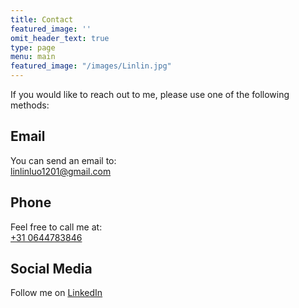 ```yaml
---
title: Contact
featured_image: ''
omit_header_text: true
type: page
menu: main
featured_image: "/images/Linlin.jpg"
---
```


If you would like to reach out to me, please use one of the following methods:

## Email

You can send an email to:  
[linlinluo1201@gmail.com](mailto:linlinluo1201@gmail.com)

## Phone

Feel free to call me at:  
[+31 0644783846](tel:+310644783846)

## Social Media

Follow me on [LinkedIn](https://www.linkedin.com/in/linlinluo/)
